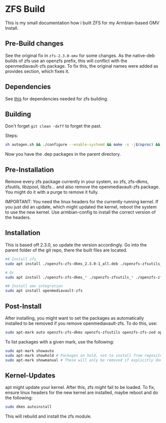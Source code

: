 # ZFS Build

This is my small documentation how i built ZFS for my Armbian-based OMV Install.

## Pre-Build changes

See the original fix in `zfs-2.3.0-omv` for some changes. As the native-deb builds of zfs use an openzfs prefix, this will conflict with the openmediavault-zfs package. To fix this, the original names were added as provides section, which fixes it.

## Dependencies

See [this](https://openzfs.github.io/openzfs-docs/Developer%20Resources/Building%20ZFS.html) for dependencies needed for zfs building.

## Building

Don't forget `git clean -dxff` to forget the past.

Steps:

```sh
sh autogen.sh && ./configure --enable-systemd && make -s -j$(nproc) && make native-deb
```

Now you have the .dep packages in the parent directory.

## Pre-Installation

Remove every zfs package currently in your system, so zfs, zfs-dkms, zfsutils, libzpool, libzfs... and also remove the openmediavault-zfs package. You might do it with a purge to remove it fully.

IMPORTANT: You need the linux headers for the currently running kernel. If you just did an update, which might updated the kernel, reboot the system to use the new kernel. Use armbian-config to install the correct version of the headers.

## Installation

This is based off 2.3.0, so update the version accordingly. Go into the parent folder of the git repo, there the built files are located.

```sh
## Install zfs
sudo apt install ./openzfs-zfs-dkms_2.3.0-1_all.deb ./openzfs-zfsutils_2.3.0-1_arm64.deb ./openzfs-zfs-zed_2.3.0-1_arm64.deb ./openzfs-libnvpair3_2.3.0-1_arm64.deb ./openzfs-libuutil3_2.3.0-1_arm64.deb ./openzfs-libzfs6_2.3.0-1_arm64.deb ./openzfs-libzpool6_2.3.0-1_arm64.deb

# Or
sudo apt install ./openzfs-zfs-dkms_* ./openzfs-zfsutils_* ./openzfs-zfs-zed_* ./openzfs-libnvpair3_* ./openzfs-libuutil3_* ./openzfs-libzfs6_* ./openzfs-libzpool6_*

## Install omv integration
sudo apt install openmediavault-zfs
```

## Post-Install

After installing, you might want to set the packages as automatically installed to be removed if you remove openmediavault-zfs. To do this, use:

```sh
sudo apt-mark auto openzfs-zfs-dkms openzfs-zfsutils openzfs-zfs-zed openzfs-libnvpair3 openzfs-libuutil3 openzfs-libzfs6 openzfs-libzpool6
```

To list packages with a given mark, use the following:

```sh
sudo apt-mark showauto
sudo apt-mark showhold # Packages on hold, not to install from repositories
sudo apt-mark showmanual # These will only be removed if explicitly done via command
```

## Kernel-Updates

apt might update your kernel. After this, zfs _might_ fail to be loaded. To fix, ensure linux headers for the new kernel are installed, maybe reboot and do the following:

```sh
sudo dkms autoinstall
```

This will rebuild and install the zfs module.
